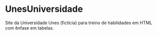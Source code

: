 # UnesUniversidade
Site da Universidade Unes (fictícia) para treino de habilidades em HTML com ênfase em tabelas.
